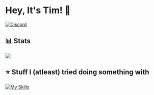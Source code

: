 # Hey, It's Tim! 👋
[![Discord](https://img.shields.io/discord/1259441226751541308?style=for-the-badge&logo=discord&logoColor=white&label=Discord&color=blue)](https://discord.gg/6FwHFBfASq)

## 📊 Stats


![](https://github-readme-stats.vercel.app/api?username=qrtim&show_icons=true&theme=dracula)


## ⭐ Stuff I (atleast) tried doing something with


[![My Skills](https://skillicons.dev/icons?i=css,discord,bots,html,postgres,py,pycharm,figma,raspberrypi&perline=5)](https://skillicons.dev)
